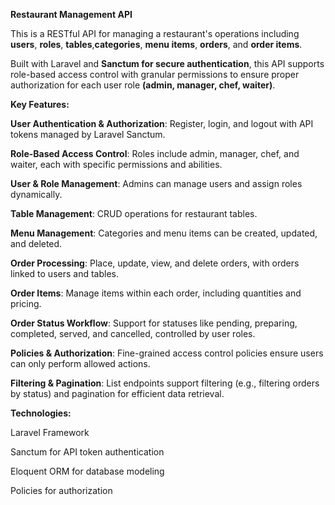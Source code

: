 **Restaurant Management API**

This is a RESTful API for managing a restaurant's operations including **users**, **roles**, **tables**,**categories**, **menu items**, **orders**, and **order items**.

Built with Laravel and **Sanctum for secure authentication**, this API supports role-based access control with granular permissions to ensure proper authorization for each user role **(admin, manager, chef, waiter)**.



**Key Features:**

**User Authentication & Authorization**: Register, login, and logout with API tokens managed by Laravel Sanctum.

**Role-Based Access Control**: Roles include admin, manager, chef, and waiter, each with specific permissions and abilities.

**User & Role Management**: Admins can manage users and assign roles dynamically.

**Table Management**: CRUD operations for restaurant tables.

**Menu Management**: Categories and menu items can be created, updated, and deleted.

**Order Processing**: Place, update, view, and delete orders, with orders linked to users and tables.

**Order Items**: Manage items within each order, including quantities and pricing.

**Order Status Workflow**: Support for statuses like pending, preparing, completed, served, and cancelled, controlled by user roles.

**Policies & Authorization**: Fine-grained access control policies ensure users can only perform allowed actions.

**Filtering & Pagination**: List endpoints support filtering (e.g., filtering orders by status) and pagination for efficient data retrieval.

**Technologies:**

Laravel Framework

Sanctum for API token authentication

Eloquent ORM for database modeling

Policies for authorization

